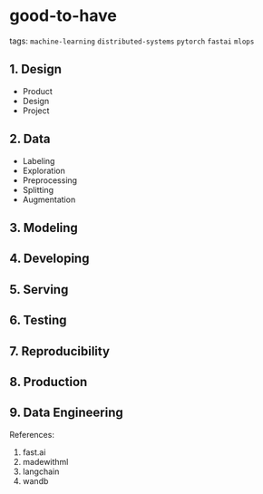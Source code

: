 # good-to-have

tags: `machine-learning` `distributed-systems` `pytorch` `fastai` `mlops`

## 1. Design
- Product
- Design
- Project

## 2. Data
- Labeling
- Exploration
- Preprocessing
- Splitting
- Augmentation

## 3. Modeling

## 4. Developing

## 5. Serving

## 6. Testing

## 7. Reproducibility

## 8. Production

## 9. Data Engineering


References:
1. fast.ai
2. madewithml
3. langchain
4. wandb
